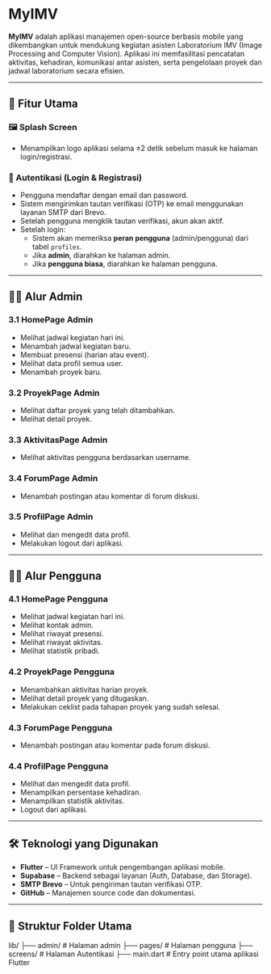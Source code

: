 # MyIMV

**MyIMV** adalah aplikasi manajemen open-source berbasis mobile yang dikembangkan untuk mendukung kegiatan asisten Laboratorium IMV (Image Processing and Computer Vision). Aplikasi ini memfasilitasi pencatatan aktivitas, kehadiran, komunikasi antar asisten, serta pengelolaan proyek dan jadwal laboratorium secara efisien.

---

## 🚀 Fitur Utama

### 🖼️ Splash Screen
- Menampilkan logo aplikasi selama ±2 detik sebelum masuk ke halaman login/registrasi.

### 🔐 Autentikasi (Login & Registrasi)
- Pengguna mendaftar dengan email dan password.
- Sistem mengirimkan tautan verifikasi (OTP) ke email menggunakan layanan SMTP dari Brevo.
- Setelah pengguna mengklik tautan verifikasi, akun akan aktif.
- Setelah login:
  - Sistem akan memeriksa **peran pengguna** (admin/pengguna) dari tabel `profiles`.
  - Jika **admin**, diarahkan ke halaman admin.
  - Jika **pengguna biasa**, diarahkan ke halaman pengguna.

---

## 👨‍💼 Alur Admin

### 3.1 HomePage Admin
- Melihat jadwal kegiatan hari ini.
- Menambah jadwal kegiatan baru.
- Membuat presensi (harian atau event).
- Melihat data profil semua user.
- Menambah proyek baru.

### 3.2 ProyekPage Admin
- Melihat daftar proyek yang telah ditambahkan.
- Melihat detail proyek.

### 3.3 AktivitasPage Admin
- Melihat aktivitas pengguna berdasarkan username.

### 3.4 ForumPage Admin
- Menambah postingan atau komentar di forum diskusi.

### 3.5 ProfilPage Admin
- Melihat dan mengedit data profil.
- Melakukan logout dari aplikasi.

---

## 👩‍💻 Alur Pengguna

### 4.1 HomePage Pengguna
- Melihat jadwal kegiatan hari ini.
- Melihat kontak admin.
- Melihat riwayat presensi.
- Melihat riwayat aktivitas.
- Melihat statistik pribadi.

### 4.2 ProyekPage Pengguna
- Menambahkan aktivitas harian proyek.
- Melihat detail proyek yang ditugaskan.
- Melakukan ceklist pada tahapan proyek yang sudah selesai.

### 4.3 ForumPage Pengguna
- Menambah postingan atau komentar pada forum diskusi.

### 4.4 ProfilPage Pengguna
- Melihat dan mengedit data profil.
- Menampilkan persentase kehadiran.
- Menampilkan statistik aktivitas.
- Logout dari aplikasi.

---

## 🛠️ Teknologi yang Digunakan

- **Flutter** – UI Framework untuk pengembangan aplikasi mobile.
- **Supabase** – Backend sebagai layanan (Auth, Database, dan Storage).
- **SMTP Brevo** – Untuk pengiriman tautan verifikasi OTP.
- **GitHub** – Manajemen source code dan dokumentasi.

---

## 🧱 Struktur Folder Utama

lib/
├── admin/ # Halaman admin
├── pages/ # Halaman pengguna
├── screens/ # Halaman Autentikasi
├── main.dart # Entry point utama aplikasi Flutter
